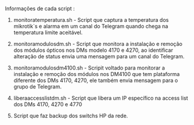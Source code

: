 Informações de cada script :

1. monitoratemperatura.sh - Script que captura a temperatura dos mikrotik`s e alarma em um canal do Telegram quando chega na temperatura limite aceitável.

2. monitoramodulosdm.sh - Script que monitora a instalação e remoção dos módulos ópticos nos DMs modelo 4170 e 4270, ao identificar alteração de status envia uma mensagem para um canal do Telegram.

3. monitoramodulosdm4100.sh - Scripit voltado para monitorar a instalação e remoção dos módulos nos DM4100 que tem plataforma diferente dos DMs 4170, 4270, ele também envia mensagem para o grupo de Telegram.

4. liberaaccesslistdm.sh - Script que libera um IP específico na access list dos DMs 4170, 4270 e 4770

5. Script que faz backup dos switchs HP da rede.
